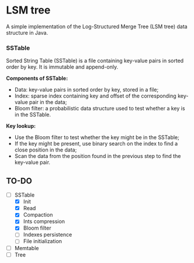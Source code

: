 # LSM tree

A simple implementation of the Log-Structured Merge Tree (LSM tree) data structure in Java.

### SSTable

Sorted String Table (SSTable) is a file containing key-value pairs in sorted order by key.
It is immutable and append-only.

**Components of SSTable:**

- Data: key-value pairs in sorted order by key, stored in a file;
- Index: sparse index containing key and offset of the corresponding key-value pair in the data;
- Bloom filter: a probabilistic data structure used to test whether a key is in the SSTable.

**Key lookup:**

- Use the Bloom filter to test whether the key might be in the SSTable;
- If the key might be present, use binary search on the index to find a close position in the data;
- Scan the data from the position found in the previous step to find the key-value pair.

## TO-DO

- [ ] SSTable
    - [x] Init
    - [x] Read
    - [x] Compaction
    - [x] Ints compression
    - [x] Bloom filter
    - [ ] Indexes persistence
    - [ ] File initialization
- [ ] Memtable
- [ ] Tree
